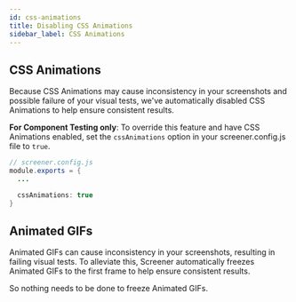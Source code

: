 ```yaml
---
id: css-animations
title: Disabling CSS Animations
sidebar_label: CSS Animations
---
```


## CSS Animations

Because CSS Animations may cause inconsistency in your screenshots and possible failure of your visual tests, we've automatically disabled CSS Animations to help ensure consistent results.

**For Component Testing only**: To override this feature and have CSS Animations enabled, set the `cssAnimations` option in your screener.config.js file to `true`.

```java
// screener.config.js
module.exports = {
  ...

  cssAnimations: true
}
```

## Animated GIFs

Animated GIFs can cause inconsistency in your screenshots, resulting in failing visual tests. To alleviate this, Screener automatically freezes Animated GIFs to the first frame to help ensure consistent results.

So nothing needs to be done to freeze Animated GIFs.
